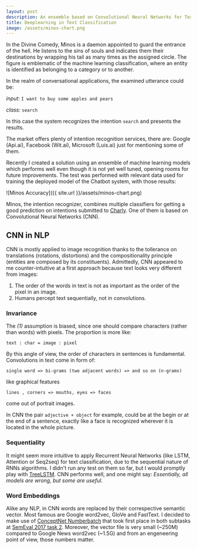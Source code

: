 ```yaml
---
layout: post
description: An ensemble based on Convolutional Neural Networks for Text Classification in Chatbots could outperform big players like Api.ai
title: Deeplearning in Text Classification
image: /assets/minos-chart.png
---
```


In the Divine Comedy, Minos is a daemon appointed to guard the entrance of the hell. He listens to the sins of souls
and indicates them their destinations by wrapping his tail as many times as the assigned circle.
The figure is emblematic of the machine learning classification, where an entity is identified as belonging to
a category or to another.

In the realm of conversational applications, the examined utterance could be:

_input:_ `I want to buy some apples and pears`

_class:_ `search`

In this case the system recognizes the intention `search` and presents the results.

The market offers plenty of intention recognition services,
there are: Google (Api.ai), Facebook (Wit.ai), Microsoft (Luis.ai) just for mentioning some of them.

Recently I created a solution using an ensemble of machine learning models which performs well even though it is not yet well tuned,
opening rooms for future improvements. The test was performed with relevant data used for training the deployed model of the Chatbot system,
with those results:

![Minos Accuracy]({{ site.url }}/assets/minos-chart.png)

Minos, the intention recognizer, combines multiple classifiers for getting a good prediction on intentions submitted to [Charly](https://www.facebook.com/charlygrocery/).
One of them is based on Convolutional Neural Networks (CNN).

## CNN in NLP

CNN is mostly applied to image recognition thanks to the tollerance on translations
(rotations, distortions) and the compositionality principle (entities are composed by its constituents).
Admittedly, CNN appeared to me counter-intuitive at a first approach because text looks very different from images:
  1. The order of the words in text is not as important as the order of the pixel in an image.
  2. Humans percept text sequentially, not in convolutions.

### Invariance

The _(1)_ assumption is biased, since one should compare characters (rather than words) with pixels. The proportion is more like:

`text : char = image : pixel`

By this angle of view, the order of characters in sentences is fundamental. Convolutions in text come in form of:

`single word => bi-grams (two adjacent words) => and so on (n-grams)`

like graphical features

`lines , corners => mouths, eyes => faces`

come out of portrait images.

In CNN the pair `adjective + object` for example,
could be at the begin or at the end of a sentence, exactly like a face is recognized wherever it is located in the whole picture.

### Sequentiality

It might seem more intuitive to apply Recurrent Neural Networks (like LSTM, Attention or Seq2seq) for text classification,
due to the sequential nature of RNNs algorithms. I didn't run any test on them so far, but I would promptly play with [TreeLSTM](http://arxiv.org/abs/1503.00075). CNN performs well, and one might say: _Essentially, all models are wrong, but some are useful_.

### Word Embeddings

Alike any NLP, in CNN words are replaced by their correspective semantic vector. Most famous are Google word2vec, GloVe and FastText.
I decided to make use of [ConceptNet Numberbatch](https://arxiv.org/abs/1704.03560)
that took first place in both subtasks at [SemEval 2017 task 2](http://alt.qcri.org/semeval2017/task2/).
Moreover, the vector file is very small (~250M) compared to Google News word2vec (~1.5G) and from an engeneering point of view, those numbers matter.
